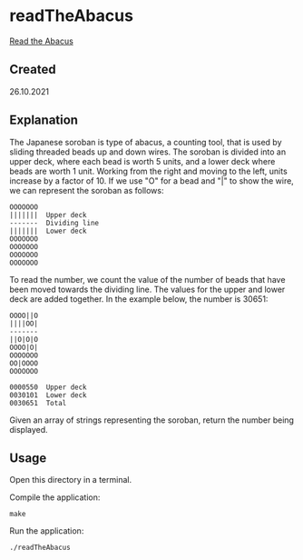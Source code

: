 # readTheAbacus
[Read the Abacus](https://edabit.com/challenge/oyueonWr7h4S24nwm)

## Created
26.10.2021

## Explanation
The Japanese soroban is type of abacus, a counting tool, that is used by sliding threaded beads up and down wires. The soroban is divided into an upper deck, where each bead is worth 5 units, and a lower deck where beads are worth 1 unit. Working from the right and moving to the left, units increase by a factor of 10. If we use "O" for a bead and "|" to show the wire, we can represent the soroban as follows:

```
OOOOOOO
|||||||  Upper deck
-------  Dividing line
|||||||  Lower deck
OOOOOOO
OOOOOOO
OOOOOOO
OOOOOOO
```

To read the number, we count the value of the number of beads that have been moved towards the dividing line. The values for the upper and lower deck are added together. In the example below, the number is 30651:

```
OOOO||O
||||OO|
-------
||O|O|O
OOOO|O|
OOOOOOO
OO|OOOO
OOOOOOO

0000550  Upper deck
0030101  Lower deck
0030651  Total
```

Given an array of strings representing the soroban, return the number being displayed.

## Usage
Open this directory in a terminal.

Compile the application:

```shell
make
```

Run the application:

```shell
./readTheAbacus
```
